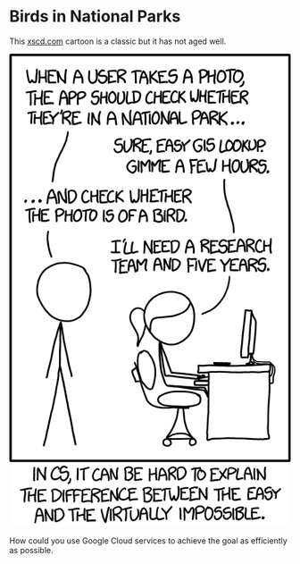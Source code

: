 # Birds in National Parks

This [xscd.com](xscd.com) cartoon is a classic but it has not aged well.

![xscd tasks 2x](./img/tasks_2x.png)

How could you use Google Cloud services to achieve the goal as efficiently as possible.
